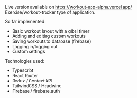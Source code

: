 Live version available on https://workout-app-alpha.vercel.app/
Exercise/workout-tracker type of application.

So far implemented: 
- Basic workout layout with a glbal timer
- Adding and editing custom workouts 
- Saving workouts to database (firebase)
- Logging in/logging out
- Custom settings

Technologies used:
- Typescript
- React Router
- Redux / Context API
- TailwindCSS / Headwind
- Firebase / firebase.auth

